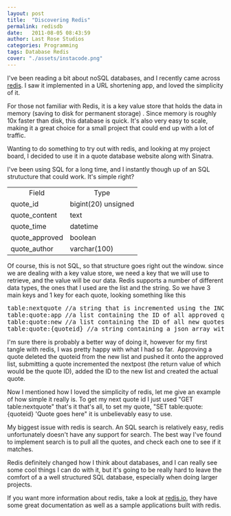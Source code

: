 ```yaml
---
layout: post
title:  "Discovering Redis"
permalink: redisdb
date:   2011-08-05 08:43:59
author: Last Rose Studios
categories: Programming
tags: Database Redis
cover: "./assets/instacode.png"
---
```


I've been reading a bit about noSQL databases, and I recently came across <a title="Redis" href="http://redis.io/">redis</a>. I saw it implemented in a URL shortening app, and loved the simplicity of it.

For those not familiar with Redis, it is a key value store that holds the data in memory (saving to disk for permanent storage) . Since memory is roughly 10x faster than disk, this database is quick. It's also very easy to scale, making it a great choice for a small project that could end up with a lot of traffic.

Wanting to do something to try out with redis, and looking at my project board, I decided to use it in a quote database website along with Sinatra.

I've been using SQL for a long time, and I instantly though up of an SQL strutucture that could work. It's simple right?

<table class="table table-bordered table-condensed">
<tbody>
<tr>
<td class="fieldcolumn" align="center" valign="top">Field</td>
<td class="fieldcolumn" align="center" valign="top">Type</td>
</tr>
<tr>
<td>quote_id</td>
<td>bigint(20) unsigned</td>
</tr>
<tr>
<td>quote_content</td>
<td>text</td>
</tr>
<tr>
<td>quote_time</td>
<td>datetime</td>
</tr>
<tr>
<td>quote_approved</td>
<td>boolean</td>
</tr>
<tr>
<td>quote_author</td>
<td>varchar(100)</td>
</tr>
</tbody>
</table>

Of course, this is not SQL, so that structure goes right out the window. since we are dealing with a key value store, we need a key that we will use to retrieve, and the value will be our data. Redis supports a number of different data types, the ones that I used are the list and the string. So we have 3 main keys and 1 key for each quote, looking something like this
<pre>table:nextquote //a string that is incremented using the INCR redis command each time a quote is added
table:quote:app //a list containing the ID of all approved quotes
table:quote:new //a list containing the ID of all new quotes that have yet to be approved
table:quote:{quoteid} //a string containing a json array with the content, time, id, and author.</pre>
I'm sure there is probably a better way of doing it, however for my first tangle with redis, I was pretty happy with what I had so far.  Approving a quote deleted the quoteid from the new list and pushed it onto the approved list, submitting a quote incremented the nextpost (the return value of which would be the quote ID), added the ID to the new list and created the actual quote.

Now I mentioned how I loved the simplicity of redis, let me give an example of how simple it really is. To get my next quote id I just used "GET table:nextquote" that's it that's all, to set my quote, "SET table:quote:{quoteid} 'Quote goes here" it is unbelievably easy to use.

My biggest issue with redis is search. An SQL search is relatively easy, redis unfortunately doesn't have any support for search. The best way I've found to implement search is to pull all the quotes, and check each one to see if it matches.

Redis definitely changed how I think about databases, and I can really see some cool things I can do with it, but it's going to be really hard to leave the comfort of a a well structured SQL database, especially when doing larger projects.

If you want more information about redis, take a look at <a title="Redis" href="http://redis.io/">redis.io</a>, they have some great documentation as well as a sample applications built with redis.